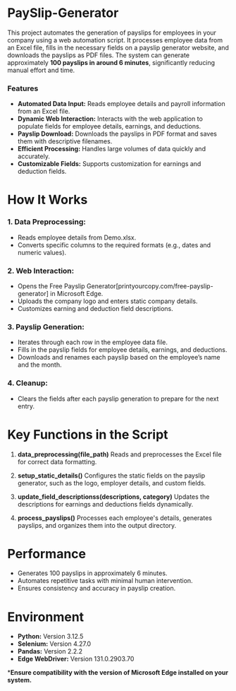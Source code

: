 # PaySlip-Generator
This project automates the generation of payslips for employees in your company using a web automation script. It processes employee data from an Excel file, fills in the necessary fields on a payslip generator website, and downloads the payslips as PDF files. The system can generate approximately **100 payslips in around 6 minutes**, significantly reducing manual effort and time.
### Features
 - **Automated Data Input:** Reads employee details and payroll information from an Excel file.
 - **Dynamic Web Interaction:** Interacts with the web application to populate fields for employee details, earnings, and deductions.
 - **Payslip Download:** Downloads the payslips in PDF format and saves them with descriptive filenames.
 - **Efficient Processing:** Handles large volumes of data quickly and accurately.
 - **Customizable Fields:** Supports customization for earnings and deduction fields.
# How It Works
### 1. Data Preprocessing:
 - Reads employee details from Demo.xlsx.
 - Converts specific columns to the required formats (e.g., dates and numeric values).
### 2. Web Interaction:
 - Opens the Free Payslip Generator[printyourcopy.com/free-payslip-generator] in Microsoft Edge.
 - Uploads the company logo and enters static company details.
 - Customizes earning and deduction field descriptions.

### 3. Payslip Generation:
 - Iterates through each row in the employee data file.
 - Fills in the payslip fields for employee details, earnings, and deductions.
 - Downloads and renames each payslip based on the employee’s name and the month.
### 4. Cleanup:
 - Clears the fields after each payslip generation to prepare for the next entry.
# Key Functions in the Script
  1. **data_preprocessing(file_path)**
     Reads and preprocesses the Excel file for correct data formatting.

  2. **setup_static_details()**
     Configures the static fields on the payslip generator, such as the logo, employer details, and custom fields.

  3. **update_field_descriptionss(descriptions, category)**
     Updates the descriptions for earnings and deductions fields dynamically.
  4. **process_payslips()**
     Processes each employee's details, generates payslips, and organizes them into the output directory.
# Performance
 - Generates 100 payslips in approximately 6 minutes.
 - Automates repetitive tasks with minimal human intervention.
 - Ensures consistency and accuracy in payslip creation.
# Environment
 - **Python:** Version 3.12.5
 - **Selenium:** Version 4.27.0
 - **Pandas:** Version 2.2.2
 - **Edge WebDriver:** Version 131.0.2903.70

***Ensure compatibility with the version of Microsoft Edge installed on your system.**
